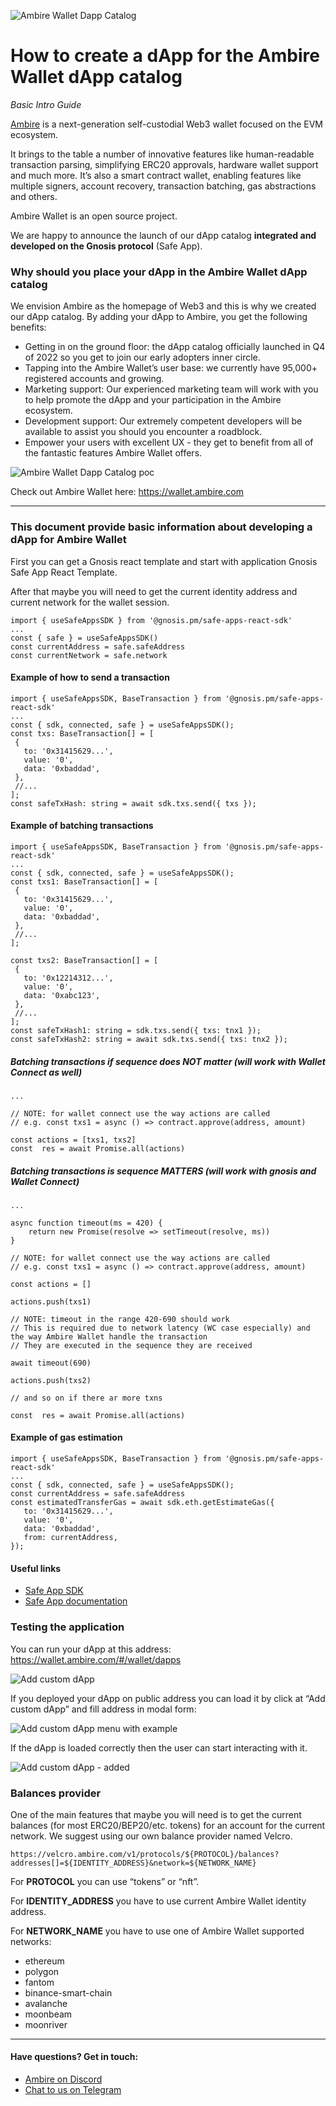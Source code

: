 ![Ambire Wallet Dapp Catalog](https://user-images.githubusercontent.com/8737960/217239365-c4f40b34-c141-486c-a511-d10dc33da7ce.png)

# How to create a dApp for the Ambire Wallet dApp catalog
_Basic Intro Guide_

[Ambire](https://www.ambire.com/) is a next-generation self-custodial Web3 wallet focused on the EVM ecosystem.

It brings to the table a number of innovative features like human-readable transaction parsing, simplifying ERC20 approvals, hardware wallet support and much more. It’s also a smart contract wallet, enabling features like multiple signers, account recovery, transaction batching, gas abstractions and others.

Ambire Wallet is an open source project. 

We are happy to announce the launch of our dApp catalog **integrated and developed on the Gnosis protocol** (Safe App).

### Why should you place your dApp in the Ambire Wallet dApp catalog 

We envision Ambire as the homepage of Web3 and this is why we created our dApp catalog. By adding your dApp to Ambire, you get the following benefits: 

- Getting in on the ground floor: the dApp catalog officially launched in Q4 of 2022 so you get to join our early adopters inner circle. 
- Tapping into the Ambire Wallet’s user base: we currently have 95,000+ registered accounts and growing. 
- Marketing support: Our experienced marketing team will work with you to help promote the dApp and your participation in the Ambire ecosystem. 
- Development support: Our extremely competent developers will be available to assist you should you encounter a roadblock.
- Empower your users with excellent UX - they get to benefit from all of the fantastic features Ambire Wallet offers. 


![Ambire Wallet Dapp Catalog poc](https://user-images.githubusercontent.com/8737960/217244890-759c3494-e996-45d0-bc3f-b9e4d429e983.png)


Check out Ambire Wallet here: https://wallet.ambire.com

---

### This document provide basic information about developing a dApp for Ambire Wallet

First you can get a Gnosis react template and start with application Gnosis Safe App React Template.

After that maybe you will need to get the current identity address and current network for the wallet session.

```
import { useSafeAppsSDK } from '@gnosis.pm/safe-apps-react-sdk'
...
const { safe } = useSafeAppsSDK()
const currentAddress = safe.safeAddress
const currentNetwork = safe.network
```

#### Example of how to send a transaction
```
import { useSafeAppsSDK, BaseTransaction } from '@gnosis.pm/safe-apps-react-sdk'
...
const { sdk, connected, safe } = useSafeAppsSDK();
const txs: BaseTransaction[] = [
 {
   to: '0x31415629...',
   value: '0',
   data: '0xbaddad',
 },
 //...
];
const safeTxHash: string = await sdk.txs.send({ txs });
```

#### Example of batching transactions
```
import { useSafeAppsSDK, BaseTransaction } from '@gnosis.pm/safe-apps-react-sdk'
...
const { sdk, connected, safe } = useSafeAppsSDK();
const txs1: BaseTransaction[] = [
 {
   to: '0x31415629...',
   value: '0',
   data: '0xbaddad',
 },
 //...
];
 
const txs2: BaseTransaction[] = [
 {
   to: '0x12214312...',
   value: '0',
   data: '0xabc123',
 },
 //...
];
const safeTxHash1: string = sdk.txs.send({ txs: tnx1 });
const safeTxHash2: string = await sdk.txs.send({ txs: tnx2 });
```

##### Batching transactions if sequence does NOT matter (will work with Wallet Connect as well)

```
...

// NOTE: for wallet connect use the way actions are called
// e.g. const txs1 = async () => contract.approve(address, amount)

const actions = [txs1, txs2]
const  res = await Promise.all(actions)

```

##### Batching transactions is sequence MATTERS (will work with gnosis and Wallet Connect)

```
...

async function timeout(ms = 420) {
	return new Promise(resolve => setTimeout(resolve, ms))
}

// NOTE: for wallet connect use the way actions are called
// e.g. const txs1 = async () => contract.approve(address, amount)

const actions = []

actions.push(txs1)

// NOTE: timeout in the range 420-690 should work
// This is required due to network latency (WC case especially) and the way Ambire Wallet handle the transaction
// They are executed in the sequence they are received

await timeout(690)

actions.push(txs2)

// and so on if there ar more txns

const  res = await Promise.all(actions)

```

#### Example of gas estimation
```
import { useSafeAppsSDK, BaseTransaction } from '@gnosis.pm/safe-apps-react-sdk'
...
const { sdk, connected, safe } = useSafeAppsSDK();
const currentAddress = safe.safeAddress
const estimatedTransferGas = await sdk.eth.getEstimateGas({
   to: '0x31415629...',
   value: '0',
   data: '0xbaddad',
   from: currentAddress,
});
```

#### Useful links 
- [Safe App SDK](https://github.com/gnosis/safe-apps-sdk)
- [Safe App documentation](https://docs.gnosis-safe.io/build/sdks/safe-apps)

### Testing the application
You can run your dApp at this address: https://wallet.ambire.com/#/wallet/dapps

![Add custom dApp](https://user-images.githubusercontent.com/83211172/216987050-641d8fae-6dfa-4dd5-9039-e355eee94dbc.png)

If you deployed your dApp on public address you can load it by click at “Add custom dApp” and fill address in modal form:

![Add custom dApp menu with example](https://user-images.githubusercontent.com/83211172/216987890-f6a21da2-ecf1-4502-9603-f72e870b97ff.png)

If the dApp is loaded correctly then the user can start interacting with it.

![Add custom dApp - added](https://user-images.githubusercontent.com/83211172/216987343-864e6f2d-084b-481b-8f35-25a28169e1c2.png)

### Balances provider
One of the main features that maybe you will need is to get the current balances (for most ERC20/BEP20/etc. tokens) for an account for the current network. We suggest using our own balance provider named Velcro.
```
https://velcro.ambire.com/v1/protocols/${PROTOCOL}/balances?addresses[]=${IDENTITY_ADDRESS}&network=${NETWORK_NAME}
```

For **PROTOCOL** you can use “tokens” or “nft”.

For **IDENTITY_ADDRESS** you have to use current Ambire Wallet identity address. 

For **NETWORK_NAME** you have to use one of Ambire Wallet supported networks:
- ethereum
- polygon
- fantom
- binance-smart-chain
- avalanche
- moonbeam
- moonriver

---

#### Have questions? Get in touch: 
- [Ambire on Discord](https://discord.gg/QQb4xc4ksJ)
- [Chat to us on Telegram](https://t.me/AmbireOfficial)

